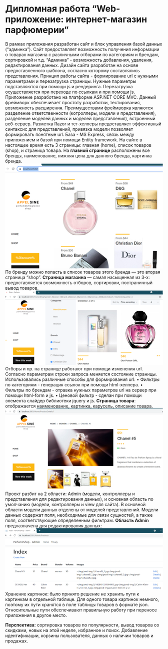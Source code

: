    # Дипломная работа “Web-приложение: интернет-магазин парфюмерии”

  В рамках приложения разработан сайт и блок управления базой данных (“админка”). 
Сайт предоставляет возможность получения информации о товарах магазина с различными отборами по категориям и брендам, сортировкой и т.д. 
“Админка” - возможность добавления, удаления, редактирования данных.
Дизайн сайта разработан на основе предоставленного шаблона, согласно которому составлялись представления. 
Принцип работы сайта - формирование url с нужными параметрами и перезагрузка страницы. Нужные параметры подставляются при помощи js и рендеринга. 
Перезагрузка осуществляется при переходе по ссылкам и при помощи js.
Приложение разработано на платформе ASP.NET CORE MVC. Данный фреймворк обеспечивает простоту разработки, тестирования, возможность расширения.
Преимуществами фреймворка являются разделение ответственности (котроллеры, модели и представления), разделение моделей данных и моделей представления), 
встроенный веб-сервер. Разметка Razor и тег-хелперы предоставляет эффективный синтаксис для представлений, привязка модели позволяет формировать понятные url.
База - MS Express, связь между приложением и базой при помощи Entity framework.
На сайте в настоящее время есть 3 страницы: главная (home), список товаров (shop), и страница товара.
На **главной странице** расположены все бренды, наименование, нижняя цена для данного бренда, картинка бренда.
![home page](readmefiles/home_page.png?raw=true)
По бренду можно попасть в список товаров этого бренда — это вторая страница “shop”.
**Страница магазина** — самая насыщенная из 3-х: предоставляется возможность отборов, сортировки, постраничный вывод товаров. 
![shop page](readmefiles/shop_page.png?raw=true)
Отборы и пр. на странице работают при помощи изменения url. Согласно параметрам строки запроса меняется состояние страницы. Использовались различные способы 
для формирования url:
•	Фильтры по категориям - генерация ссылок при помощи html-хелпера.
•	Фильтры по брендам - отравка нужных параметров url на сервер при помощи html-form и js.
•	Ценовой фильтр - сделан при помощи элемента слайдер библиотеки jquery и js. 
**Страница товара**: отображается наименование, картинка, карусель, описание товара. 
 ![product page](readmefiles/product_page.png?raw=true)
Проект разбит на 2 области: Admin (модели, контроллеры и представления для редактирования данных), и основная область по умолчанию 
(модели, контроллеры и view для сайта).
В основной области модели данных отделены от моделей представлений. Модели данных содержат поля, необходимые для связи сущностей, а также поля, 
соответствующие определенным фильтрам.
**Область Admin** предназначена для редактирования данных:
![admin page](readmefiles/admin_page.png?raw=true)
Хранение картинок: было принято решение не хранить пути к картинкам в отдельной таблице. Для одного товара картинок немного, 
поэтому их пути хранятся в поле таблицы товаров в формате json. Относительные пути обеспечивают правильную работу при переносе приложения в другое место. 
 
**Перспектива:** сортировка товаров по популярности, вывод товаров со скидками, новых на этой неделе, избранное и поиск. 
Добавление идентификации, корзины пользователя, данных о наличии товаров и продажах.
 


